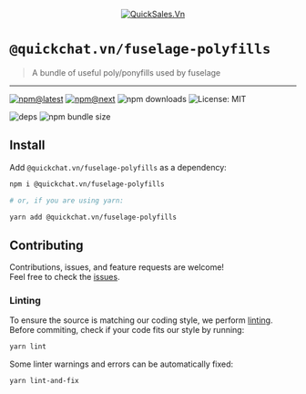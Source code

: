 <!--header-->

<p align="center">
  <a href="https://quickchat.vn" title="QuickSales.Vn">
    <img src="https://github.com/QuickSales/QuickSales.Vn.Artwork/raw/master/Logos/2020/png/logo-horizontal-red.png" alt="QuickSales.Vn" />
  </a>
</p>

# `@quickchat.vn/fuselage-polyfills`

> A bundle of useful poly/ponyfills used by fuselage

---

[![npm@latest](https://img.shields.io/npm/v/@quickchat.vn/fuselage-polyfills/latest?style=flat-square)](https://www.npmjs.com/package/@quickchat.vn/fuselage-polyfills/v/latest) [![npm@next](https://img.shields.io/npm/v/@quickchat.vn/fuselage-polyfills/next?style=flat-square)](https://www.npmjs.com/package/@quickchat.vn/fuselage-polyfills/v/next) ![npm downloads](https://img.shields.io/npm/dw/@quickchat.vn/fuselage-polyfills?style=flat-square) ![License: MIT](https://img.shields.io/npm/l/@quickchat.vn/fuselage-polyfills?style=flat-square)

![deps](https://img.shields.io/librariesio/release/npm/@quickchat.vn/fuselage-polyfills?style=flat-square) ![npm bundle size](https://img.shields.io/bundlephobia/min/@quickchat.vn/fuselage-polyfills?style=flat-square)

<!--/header-->

## Install

<!--install-->

Add `@quickchat.vn/fuselage-polyfills` as a dependency:

```sh
npm i @quickchat.vn/fuselage-polyfills

# or, if you are using yarn:

yarn add @quickchat.vn/fuselage-polyfills
```

<!--/install-->

## Contributing

<!--contributing(msg)-->

Contributions, issues, and feature requests are welcome!<br />
Feel free to check the [issues](https://github.com/QuickSales/fuselage/issues).

<!--/contributing(msg)-->

### Linting

To ensure the source is matching our coding style, we perform [linting](<https://en.wikipedia.org/wiki/Lint_(software)>).
Before commiting, check if your code fits our style by running:

<!--yarn(lint)-->

```sh
yarn lint
```

<!--/yarn(lint)-->

Some linter warnings and errors can be automatically fixed:

<!--yarn(lint-and-fix)-->

```sh
yarn lint-and-fix
```

<!--/yarn(lint-and-fix)-->
